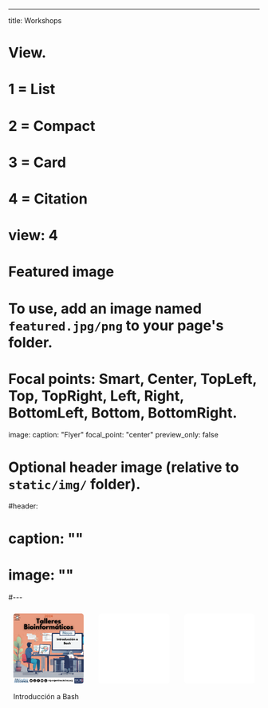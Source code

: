 ---
title: Workshops

# View.
#   1 = List
#   2 = Compact
#   3 = Card
#   4 = Citation
# view: 4

# Featured image
# To use, add an image named `featured.jpg/png` to your page's folder. 
# Focal points: Smart, Center, TopLeft, Top, TopRight, Left, Right, BottomLeft, Bottom, BottomRight.
image:
  caption: "Flyer"
  focal_point: "center"
  preview_only: false

# Optional header image (relative to `static/img/` folder).
#header:
#  caption: ""
#  image: ""
#---

<div style="display: grid; grid-template-columns: repeat(3, 1fr); gap: 10px;">

<div style="padding: 10px;">
<a href="rsg-argentina.netlify.app/workshops/introduccion_a_bash/">
    <img src="Bash.png" alt="Imagen 1" style="width: 100%; height: auto; border-radius: 5px;">
</a>
<p>Introducción a Bash</p>
</div>

<div style="padding: 10px;">
<a href="rsg-argentina.netlify.app/workshops/">
    <img src="blank.png" alt="Imagen 2" style="width: 100%; height: auto; border-radius: 5px;">
</a>
</div>

<div style="padding: 10px;">
<a href="rsg-argentina.netlify.app/workshops/">
    <img src="blank.png" alt="Imagen 3" style="width: 100%; height: auto; border-radius: 5px;">
</a>
</div>

